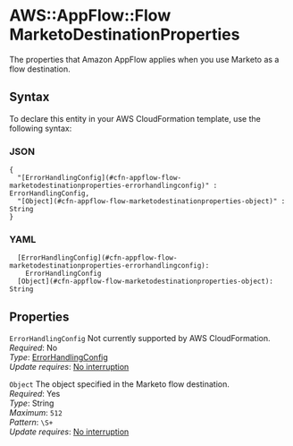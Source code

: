 # AWS::AppFlow::Flow MarketoDestinationProperties<a name="aws-properties-appflow-flow-marketodestinationproperties"></a>

The properties that Amazon AppFlow applies when you use Marketo as a flow destination\.

## Syntax<a name="aws-properties-appflow-flow-marketodestinationproperties-syntax"></a>

To declare this entity in your AWS CloudFormation template, use the following syntax:

### JSON<a name="aws-properties-appflow-flow-marketodestinationproperties-syntax.json"></a>

```
{
  "[ErrorHandlingConfig](#cfn-appflow-flow-marketodestinationproperties-errorhandlingconfig)" : ErrorHandlingConfig,
  "[Object](#cfn-appflow-flow-marketodestinationproperties-object)" : String
}
```

### YAML<a name="aws-properties-appflow-flow-marketodestinationproperties-syntax.yaml"></a>

```
  [ErrorHandlingConfig](#cfn-appflow-flow-marketodestinationproperties-errorhandlingconfig): 
    ErrorHandlingConfig
  [Object](#cfn-appflow-flow-marketodestinationproperties-object): String
```

## Properties<a name="aws-properties-appflow-flow-marketodestinationproperties-properties"></a>

`ErrorHandlingConfig`  <a name="cfn-appflow-flow-marketodestinationproperties-errorhandlingconfig"></a>
Not currently supported by AWS CloudFormation\.  
*Required*: No  
*Type*: [ErrorHandlingConfig](aws-properties-appflow-flow-errorhandlingconfig.md)  
*Update requires*: [No interruption](https://docs.aws.amazon.com/AWSCloudFormation/latest/UserGuide/using-cfn-updating-stacks-update-behaviors.html#update-no-interrupt)

`Object`  <a name="cfn-appflow-flow-marketodestinationproperties-object"></a>
The object specified in the Marketo flow destination\.  
*Required*: Yes  
*Type*: String  
*Maximum*: `512`  
*Pattern*: `\S+`  
*Update requires*: [No interruption](https://docs.aws.amazon.com/AWSCloudFormation/latest/UserGuide/using-cfn-updating-stacks-update-behaviors.html#update-no-interrupt)